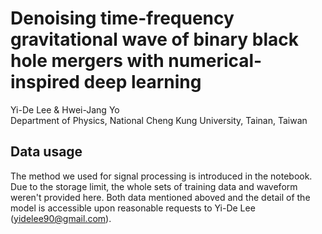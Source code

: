 # Denoising time-frequency gravitational wave of binary black hole mergers with numerical-inspired deep learning
Yi-De Lee & Hwei-Jang Yo<br>
Department of Physics, National Cheng Kung University, Tainan, Taiwan

## Data usage
The method we used for signal processing is introduced in the notebook. Due to the storage limit, the whole sets of training data and waveform weren't provided here. Both data mentioned aboved and the detail of the model is accessible upon reasonable requests to Yi-De Lee (yidelee90@gmail.com).

